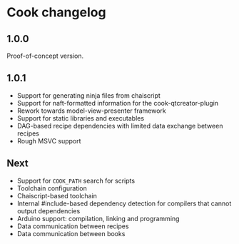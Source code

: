 Cook changelog
==============

## 1.0.0

Proof-of-concept version.

## 1.0.1

* Support for generating ninja files from chaiscript
* Support for naft-formatted information for the cook-qtcreator-plugin
* Rework towards model-view-presenter framework
* Support for static libraries and executables
* DAG-based recipe dependencies with limited data exchange between recipes
* Rough MSVC support

## Next

* Support for `COOK_PATH` search for scripts
* Toolchain configuration
* Chaiscript-based toolchain
* Internal #include-based dependency detection for compilers that cannot output dependencies
* Arduino support: compilation, linking and programming
* Data communication between recipes
* Data communication between books
